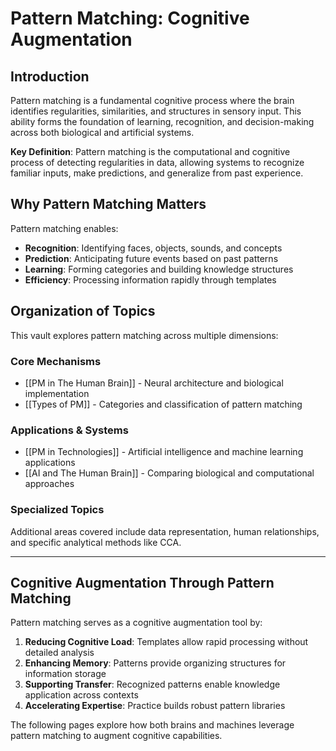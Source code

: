 # Pattern Matching: Cognitive Augmentation

## Introduction

Pattern matching is a fundamental cognitive process where the brain identifies regularities, similarities, and structures in sensory input. This ability forms the foundation of learning, recognition, and decision-making across both biological and artificial systems.

**Key Definition**: Pattern matching is the computational and cognitive process of detecting regularities in data, allowing systems to recognize familiar inputs, make predictions, and generalize from past experience.

## Why Pattern Matching Matters

Pattern matching enables:
- **Recognition**: Identifying faces, objects, sounds, and concepts
- **Prediction**: Anticipating future events based on past patterns
- **Learning**: Forming categories and building knowledge structures
- **Efficiency**: Processing information rapidly through templates

## Organization of Topics

This vault explores pattern matching across multiple dimensions:

### Core Mechanisms
- [[PM in The Human Brain]] - Neural architecture and biological implementation
- [[Types of PM]] - Categories and classification of pattern matching

### Applications & Systems
- [[PM in Technologies]] - Artificial intelligence and machine learning applications
- [[AI and The Human Brain]] - Comparing biological and computational approaches

### Specialized Topics
Additional areas covered include data representation, human relationships, and specific analytical methods like CCA.

---

## Cognitive Augmentation Through Pattern Matching

Pattern matching serves as a cognitive augmentation tool by:

1. **Reducing Cognitive Load**: Templates allow rapid processing without detailed analysis
2. **Enhancing Memory**: Patterns provide organizing structures for information storage
3. **Supporting Transfer**: Recognized patterns enable knowledge application across contexts
4. **Accelerating Expertise**: Practice builds robust pattern libraries

The following pages explore how both brains and machines leverage pattern matching to augment cognitive capabilities.




